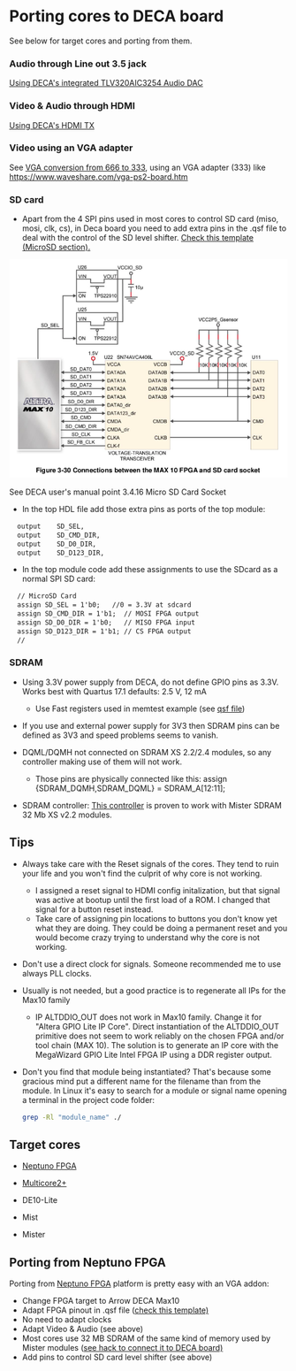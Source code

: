 # Porting cores to DECA board

See below for target cores and porting from them.

### Audio through Line out 3.5 jack

[Using DECA's integrated TLV320AIC3254 Audio DAC](AudioCODEC)

### Video & Audio through HDMI

[Using DECA's HDMI TX](HDMI) 

### Video using an VGA adapter

See [VGA conversion from 666 to 333](VGA333), using an VGA adapter (333) like https://www.waveshare.com/vga-ps2-board.htm

### SD card 

* Apart from the 4 SPI pins used in most cores to control SD card (miso, mosi, clk, cs), in Deca board you need to add extra pins in the .qsf file to deal with the control of the SD level shifter. [Check this template (MicroSD section). ](https://github.com/SoCFPGA-learning/DECA/blob/main/Projects/DECA_Neptuno_board_test/Deca/tld_test_placa_deca_neptuno.qsf)

![sdcard](images/sdcard.png)

See DECA user's manual point 3.4.16 Micro SD Card Socket



* In the top HDL file add those extra pins as ports of the top module:

```
  output	SD_SEL,
  output	SD_CMD_DIR,
  output	SD_D0_DIR,
  output	SD_D123_DIR,
```

* In the top module code add these assignments to use the SDcard as a normal SPI SD card:

```
  // MicroSD Card 
  assign SD_SEL = 1'b0;   //0 = 3.3V at sdcard		
  assign SD_CMD_DIR = 1'b1;  // MOSI FPGA output	
  assign SD_D0_DIR = 1'b0;   // MISO FPGA input	
  assign SD_D123_DIR = 1'b1; // CS FPGA output	
  // 
```




### SDRAM

* Using 3.3V power supply from DECA, do not define GPIO pins as 3.3V.  Works best with Quartus 17.1 defaults: 2.5 V, 12 mA
  * Use Fast registers used in memtest example (see [qsf file](https://github.com/SoCFPGA-learning/DECA/raw/main/Projects/MemTest_Mister/synth/DECA/memtest_deca.qsf))
  
* If you use and external power supply for 3V3 then SDRAM pins can be  defined as 3V3 and speed problems seems to vanish.

* DQML/DQMH not connected on SDRAM XS 2.2/2.4 modules, so any controller making use of them will not work. 
  * Those pins are physically connected like this:    assign {SDRAM_DQMH,SDRAM_DQML} = SDRAM_A[12:11];
  
* SDRAM controller: [This controller](https://github.com/DECAfpga/NES/blob/main/deca/sdram.sv) is proven to work with Mister SDRAM 32 Mb XS v2.2 modules.

  

## Tips

* Always take care with the Reset signals of the cores. They tend to ruin your life and you won't find the culprit of why core is not working.
  * I assigned a reset signal to HDMI config initalization, but that signal was active at bootup until the first load of a ROM. I changed that signal for a button reset instead.
  * Take care of assigning pin locations to buttons you don't know yet what they are doing.  They could be doing a permanent reset and you would become crazy trying to understand why the core is not working.
* Don't use a direct clock for signals. Someone recommended me to use always PLL clocks. 
* Usually is not needed, but a good practice is to regenerate all IPs for the Max10 family

  * IP ALTDDIO_OUT  does not work in Max10 family. Change it for "Altera GPIO Lite IP Core". Direct instantiation of the ALTDDIO_OUT primitive does not seem to work reliably on the chosen FPGA and/or tool chain (MAX 10). The solution is to generate an IP core with the MegaWizard GPIO Lite Intel FPGA IP using a DDR register output.

* Don't you find that module being instantiated?  That's because some gracious mind put a different name for the filename than from the module.  In Linux it's easy to search for a module or signal name opening a terminal in the project code folder:

  ```sh
  grep -Rl "module_name" ./
  ```

  

## Target cores

* [Neptuno FPGA](https://github.com/neptuno-fpga/) 

* [Multicore2+](https://gitlab.com/victor.trucco/Multicore_Bitstreams) 

* DE10-Lite

* Mist

* Mister

  

## Porting from Neptuno FPGA

Porting from [Neptuno FPGA](https://github.com/neptuno-fpga/) platform is pretty easy with an VGA addon:

* Change FPGA target to Arrow DECA Max10
* Adapt FPGA pinout in .qsf file ([check this template)](https://github.com/SoCFPGA-learning/DECA/blob/main/Projects/DECA_Neptuno_board_test/Deca/tld_test_placa_deca_neptuno.qsf)
* No need to adapt clocks
* Adapt Video & Audio  (see above)
* Most cores use 32 MB SDRAM of the same kind of memory used by Mister modules ([see hack to connect it to DECA board)](https://github.com/SoCFPGA-learning/DECA/tree/main/Projects/sdram_mister_deca)
* Add pins to control SD card level shifter (see above)



